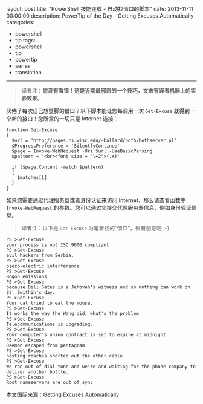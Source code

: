 layout: post
title: "PowerShell 技能连载 - 自动找借口的脚本"
date: 2013-11-11 00:00:00
description: PowerTip of the Day - Getting Excuses Automatically
categories:
- powershell
- tip
tags:
- powershell
- tip
- powertip
- series
- translation
---
> 译者注：**您没有看错！这是近期最邪恶的一个技巧，文末有译者机器上的实验效果。**

厌倦了每次自己想蹩脚的借口？以下脚本能让您每调用一次 `Get-Excuse` 就得到一个新的接口！您所需的一切只是 Internet 连接：

	function Get-Excuse
	{
	  $url = 'http://pages.cs.wisc.edu/~ballard/bofh/bofhserver.pl'
	  $ProgressPreference = 'SilentlyContinue'
	  $page = Invoke-WebRequest -Uri $url -UseBasicParsing
	  $pattern = '<br><font size = "\+2">(.+)'
	
	  if ($page.Content -match $pattern)
	  {
	    $matches[1]
	  }
	} 

如果您需要通过代理服务器或者身份认证来访问 Internet，那么请查看函数中 `Invoke-WebRequest` 的参数。您可以通过它提交代理服务器信息，例如身份验证信息。

> 译者注：以下是 `Get-Excuse` 为笔者找的“借口”，很有创意吧 ;-)

	PS >Get-Excuse
	your process is not ISO 9000 compliant
	PS >Get-Excuse
	evil hackers from Serbia.
	PS >Get-Excuse
	piezo-electric interference
	PS >Get-Excuse
	Bogon emissions
	PS >Get-Excuse
	because Bill Gates is a Jehovah's witness and so nothing can work on St. Swithin's day.
	PS >Get-Excuse
	Your cat tried to eat the mouse.
	PS >Get-Excuse
	It works the way the Wang did, what's the problem
	PS >Get-Excuse
	Telecommunications is upgrading.
	PS >Get-Excuse
	Your computer's union contract is set to expire at midnight.
	PS >Get-Excuse
	Daemon escaped from pentagram
	PS >Get-Excuse
	nesting roaches shorted out the ether cable
	PS >Get-Excuse
	We ran out of dial tone and we're and waiting for the phone company to deliver another bottle.
	PS >Get-Excuse
	Root nameservers are out of sync

<!--more-->
本文国际来源：[Getting Excuses Automatically](http://community.idera.com/powershell/powertips/b/tips/posts/getting-excuses-automatically)
